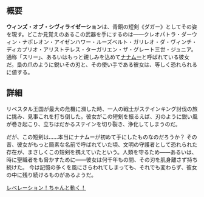 <!-- title: ウィンズ・オブ・シヴィライゼーション -->
<!-- quote: 誰かがあなたを傷つけたなら――私がそいつを痛めつける -->
<!-- chapters: 0 -->
<!-- images: (ウィンズ・オブ・シヴィライゼーションを手に持つ姿), (インベントリに映るウィンズ・オブ・シヴィライゼーション), (ウィンズ・オブ・シヴィライゼーションの能力が発動した瞬間) -->
<!-- model: true -->

## 概要

**ウィンズ・オブ・シヴィライゼーション**は、青銅の短剣《ダガー》としてその姿を現す。どこか見覚えのあるこの武器を手にするのは――クレオパトラ・ダーウィン・ナポレオン・アイゼンハワー・ルーズベルト・ガリレオ・ダ・ヴィンチ・ディカプリオ・アリストテレス・ターガリエン・ザ・グレート三世・ジュニア。通称「スリー」、あるいはもっと親しみを込めて[ナナムー](#entry:mumei-entry)と呼ばれている彼女だ。梟の爪のように鋭いその刃と、その使い手である彼女は、等しく恐れられるに値する。

## 詳細

リベスタル王国が最大の危機に瀕した時、一人の戦士がステインキング討伐の旅に挑み、見事これを打ち倒した。彼女がこの短剣を振るえば、刃のように鋭い風が巻き起こり、立ちはだかるステインを切り裂き、浄化してしまうのだ。

だが、この短剣は……本当にナナムーが初めて手にしたものなのだろうか？
その昔、彼女がもっと簡素な名前で呼ばれていた頃、文明の守護者として恐れられた存在が、まさしくこの短剣を携えていたという。人類を守るため――あるいは、時に聖職者をも脅かすために――彼女は何千年もの間、その刃を肌身離さず持ち続けた。
今は記憶の多くを風にさらわれてしまっても、それでも変わらず、彼女の中に残り続けるものがあるようだ。

[レベレーション！ちゃんと動く！](#embed:https://youtu.be/oq_4QZacuso?t=7816)